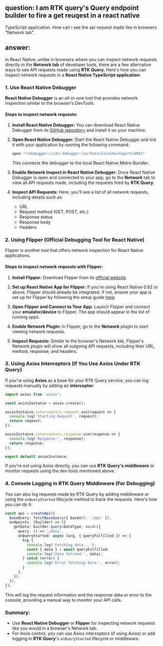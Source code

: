 

## question: I am RTK query's Query endpoint builder to fire a get reuqest in a react native
TypeScript application. How can i see the api request made like in browsers "Network tab".


## answer:


In React Native, unlike in browsers where you can inspect network requests directly in the **Network tab** of developer tools, there are a few alternative ways to see API requests made using **RTK Query**. Here's how you can inspect network requests in a **React Native TypeScript application**:

### 1. **Use React Native Debugger**
**React Native Debugger** is an all-in-one tool that provides network inspection similar to the browser's DevTools.

#### Steps to inspect network requests:
1. **Install React Native Debugger:**
   You can download React Native Debugger from its [GitHub repository](https://github.com/jhen0409/react-native-debugger/releases) and install it on your machine.

2. **Open React Native Debugger:**
   Start the React Native Debugger and link it with your application by running the following command:

   ```bash
   open "rndebugger://set-debugger-loc?host=localhost&port=8081"
   ```

   This connects the debugger to the local React Native Metro Bundler.

3. **Enable Network Inspect in React Native Debugger:**
   Once React Native Debugger is open and connected to your app, go to the **Network** tab to view all API requests made, including the requests fired by **RTK Query**.

4. **Inspect API Requests:**
   Here, you'll see a list of all network requests, including details such as:
    - URL
    - Request method (GET, POST, etc.)
    - Response status
    - Response body
    - Headers

### 2. **Using Flipper (Official Debugging Tool for React Native)**
Flipper is another tool that offers network inspection for React Native applications.

#### Steps to inspect network requests with Flipper:
1. **Install Flipper:**
   Download Flipper from its [official website](https://fbflipper.com/).

2. **Set up React Native App for Flipper:**
   If you're using React Native 0.62 or above, Flipper should already be integrated. If not, ensure your app is set up for Flipper by following the setup guide [here](https://fbflipper.com/docs/features/react-native).

3. **Open Flipper and Connect to Your App:**
   Launch Flipper and connect your **emulator/device** to Flipper. The app should appear in the list of running apps.

4. **Enable Network Plugin:**
   In Flipper, go to the **Network** plugin to start viewing network requests.

5. **Inspect Requests:**
   Similar to the browser's Network tab, Flipper's Network plugin will show all outgoing API requests, including their URL, method, response, and headers.

### 3. **Using Axios Interceptors (If You Use Axios Under RTK Query)**
If you're using **Axios** as a base for your RTK Query service, you can log requests manually by adding an **interceptor**:

```ts
import axios from 'axios';

const axiosInstance = axios.create();

axiosInstance.interceptors.request.use(request => {
  console.log('Starting Request', request);
  return request;
});

axiosInstance.interceptors.response.use(response => {
  console.log('Response:', response);
  return response;
});

export default axiosInstance;
```

If you're not using Axios directly, you can use **RTK Query's middleware** or monitor requests using the dev tools mentioned above.

### 4. **Console Logging in RTK Query Middleware (For Debugging)**

You can also log requests made by RTK Query by adding middleware or using the `onQueryStarted` lifecycle method to track the requests. Here's how you can do it:

```ts
const api = createApi({
  baseQuery: fetchBaseQuery({ baseUrl: '/api' }),
  endpoints: (builder) => ({
    getData: builder.query<DataType, void>({
      query: () => '/data',
      onQueryStarted: async (arg, { queryFulfilled }) => {
        try {
          console.log('Fetching data...');
          const { data } = await queryFulfilled;
          console.log('Data fetched:', data);
        } catch (error) {
          console.log('Error fetching data:', error);
        }
      },
    }),
  }),
});
```

This will log the request information and the response data or error to the console, providing a manual way to monitor your API calls.

### Summary:
- Use **React Native Debugger** or **Flipper** for inspecting network requests like you would in a browser's Network tab.
- For more control, you can use Axios interceptors (if using Axios) or add logging in **RTK Query**'s `onQueryStarted` lifecycle or middleware.



